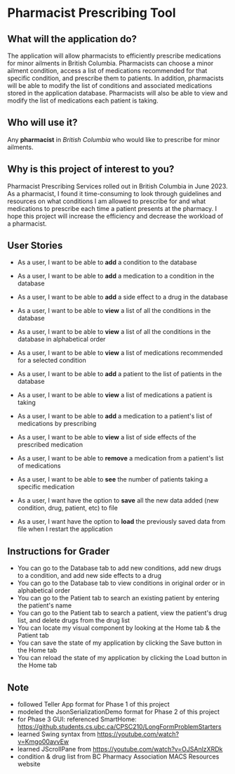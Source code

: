 # Pharmacist Prescribing Tool

## What will the application do?
The application will allow pharmacists to efficiently prescribe medications 
for minor ailments in British Columbia.
Pharmacists can choose a minor ailment condition, 
access a list of medications recommended for that specific condition, and prescribe them to patients.
In addition, pharmacists will be able to modify the list of conditions 
and associated medications stored in the application database. 
Pharmacists will also be able to view and modify the list of medications each patient is taking.

## Who will use it?
Any **pharmacist** in *British Columbia* who would like to prescribe for minor ailments.

## Why is this project of interest to you?
Pharmacist Prescribing Services rolled out in British Columbia in June 2023. 
As a pharmacist, I found it time-consuming to look through guidelines and resources on what conditions 
I am allowed to prescribe for and what medications to prescribe each time a patient presents at the pharmacy. 
I hope this project will increase the efficiency and decrease the workload of a pharmacist.

## User Stories
- As a user, I want to be able to **add** a condition to the database
- As a user, I want to be able to **add** a medication to a condition in the database
- As a user, I want to be able to **add** a side effect to a drug in the database
- As a user, I want to be able to **view** a list of all the conditions in the database
- As a user, I want to be able to **view** a list of all the conditions in the database in alphabetical order
- As a user, I want to be able to **view** a list of medications recommended for a selected condition
- As a user, I want to be able to **add** a patient to the list of patients in the database
- As a user, I want to be able to **view** a list of medications a patient is taking
- As a user, I want to be able to **add** a medication to a patient's list of medications by prescribing
- As a user, I want to be able to **view** a list of side effects of the prescribed medication
- As a user, I want to be able to **remove** a medication from a patient's list of medications
- As a user, I want to be able to **see** the number of patients taking a specific medication

- As a user, I want have the option to **save** all the new data added (new condition, drug, patient, etc) to file
- As a user, I want have the option to **load** the previously saved data from file when I restart the application

## Instructions for Grader
- You can go to the Database tab to add new conditions, add new drugs to a condition, and add new side effects to a drug
- You can go to the Database tab to view conditions in original order or in alphabetical order
- You can go to the Patient tab to search an existing patient by entering the patient's name
- You can go to the Patient tab to search a patient, view the patient's drug list, and delete drugs from the drug list
- You can locate my visual component by looking at the Home tab & the Patient tab
- You can save the state of my application by clicking the Save button in the Home tab
- You can reload the state of my application by clicking the Load button in the Home tab

## Note
- followed Teller App format for Phase 1 of this project
- modeled the JsonSerializationDemo format for Phase 2 of this project
- for Phase 3 GUI: referenced SmartHome: https://github.students.cs.ubc.ca/CPSC210/LongFormProblemStarters
- learned Swing syntax from https://youtube.com/watch?v=Kmgo00avvEw
- learned JScrollPane from https://youtube.com/watch?v=OJSAnlzXRDk
- condition & drug list from BC Pharmacy Association MACS Resources website